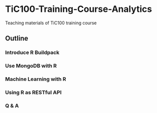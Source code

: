 # TiC100-Training-Course-Analytics

Teaching materials of TiC100 training course

## Outline

### Introduce R Buildpack

### Use MongoDB with R

### Machine Learning with R 

### Using R as RESTful API

### Q & A

